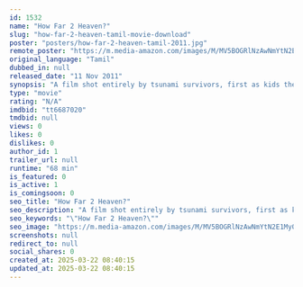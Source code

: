 ```yaml
---
id: 1532
name: "How Far 2 Heaven?"
slug: "how-far-2-heaven-tamil-movie-download"
poster: "posters/how-far-2-heaven-tamil-2011.jpg"
remote_poster: "https://m.media-amazon.com/images/M/MV5BOGRlNzAwNmYtN2E1My00MmQ1LWIxZmYtYTk0YTRkY2RmZWJhXkEyXkFqcGdeQXVyNzQyNzAxODM@._V1_SX300.jpg"
original_language: "Tamil"
dubbed_in: null
released_date: "11 Nov 2011"
synopsis: "A film shot entirely by tsunami survivors, first as kids then as adolescents found by photograph 6 years later. Zen tragedy, organic verite, situational PTSD, displaying the artist, ..."
type: "movie"
rating: "N/A"
imdbid: "tt6687020"
tmdbid: null
views: 0
likes: 0
dislikes: 0
author_id: 1
trailer_url: null
runtime: "68 min"
is_featured: 0
is_active: 1
is_comingsoon: 0
seo_title: "How Far 2 Heaven?"
seo_description: "A film shot entirely by tsunami survivors, first as kids then as adolescents found by photograph 6 years later. Zen tragedy, organic verite, situational PTSD, displaying the artist, ..."
seo_keywords: "\"How Far 2 Heaven?\""
seo_image: "https://m.media-amazon.com/images/M/MV5BOGRlNzAwNmYtN2E1My00MmQ1LWIxZmYtYTk0YTRkY2RmZWJhXkEyXkFqcGdeQXVyNzQyNzAxODM@._V1_SX300.jpg"
screenshots: null
redirect_to: null
social_shares: 0
created_at: 2025-03-22 08:40:15
updated_at: 2025-03-22 08:40:15
---
```


